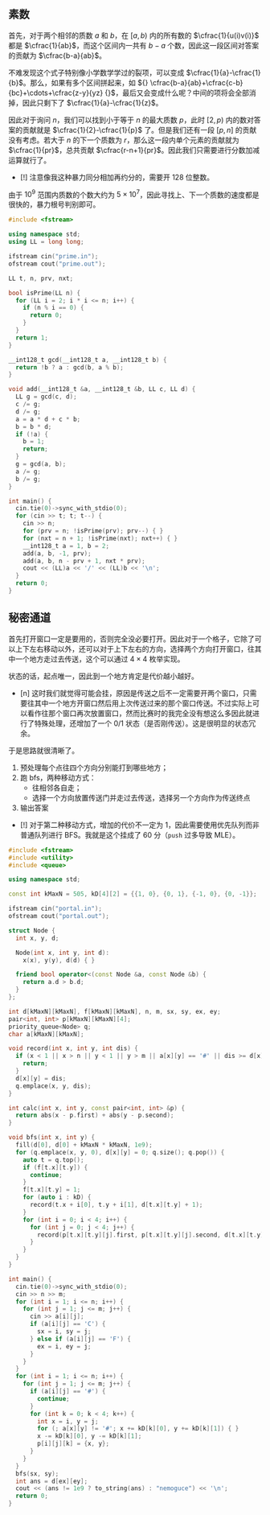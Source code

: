 ## 素数

首先，对于两个相邻的质数 $a$ 和 $b$，在 $[a,b)$ 内的所有数的 $\cfrac{1}{u(i)v(i)}$ 都是 $\cfrac{1}{ab}$，而这个区间内一共有 $b-a$ 个数，因此这一段区间对答案的贡献为 $\cfrac{b-a}{ab}$。

不难发现这个式子特别像小学数学学过的裂项，可以变成 $\cfrac{1}{a}-\cfrac{1}{b}$。那么，如果有多个区间拼起来，如 ${} \cfrac{b-a}{ab}+\cfrac{c-b}{bc}+\cdots+\cfrac{z-y}{yz} {}$，最后又会变成什么呢？中间的项将会全部消掉，因此只剩下了 $\cfrac{1}{a}-\cfrac{1}{z}$。

因此对于询问 $n$，我们可以找到小于等于 $n$ 的最大质数 $p$，此时 $[2,p)$ 内的数对答案的贡献就是 $\cfrac{1}{2}-\cfrac{1}{p}$ 了。但是我们还有一段 $[p,n]$ 的贡献没有考虑。若大于 $n$ 的下一个质数为 $r$，那么这一段内单个元素的贡献就为 $\cfrac{1}{pr}$，总共贡献 $\cfrac{r-n+1}{pr}$。因此我们只需要进行分数加减运算就行了。

- [!] 注意像我这种暴力同分相加再约分的，需要开 $128$ 位整数。

由于 $10^9$ 范围内质数的个数大约为 $5\times 10^7$，因此寻找上、下一个质数的速度都是很快的，暴力根号判别即可。

```cpp
#include <fstream>

using namespace std;
using LL = long long;

ifstream cin("prime.in");
ofstream cout("prime.out");

LL t, n, prv, nxt;

bool isPrime(LL n) {
  for (LL i = 2; i * i <= n; i++) {
    if (n % i == 0) {
      return 0;
    }
  }
  return 1;
}

__int128_t gcd(__int128_t a, __int128_t b) {
  return !b ? a : gcd(b, a % b);
}

void add(__int128_t &a, __int128_t &b, LL c, LL d) {
  LL g = gcd(c, d);
  c /= g;
  d /= g;
  a = a * d + c * b;
  b = b * d;
  if (!a) {
    b = 1;
    return;
  }
  g = gcd(a, b);
  a /= g;
  b /= g;
}

int main() {
  cin.tie(0)->sync_with_stdio(0);
  for (cin >> t; t; t--) {
    cin >> n;
    for (prv = n; !isPrime(prv); prv--) { }
    for (nxt = n + 1; !isPrime(nxt); nxt++) { }
    __int128_t a = 1, b = 2;
    add(a, b, -1, prv);
    add(a, b, n - prv + 1, nxt * prv);
    cout << (LL)a << '/' << (LL)b << '\n';
  }
  return 0;
}
```

## 秘密通道

首先打开窗口一定是要用的，否则完全没必要打开。因此对于一个格子，它除了可以上下左右移动以外，还可以对于上下左右的方向，选择两个方向打开窗口，往其中一个地方走过去传送，这个可以通过 $4\times 4$ 枚举实现。

状态的话，起点唯一，因此到一个地方肯定是代价越小越好。

- [n] 这时我们就觉得可能会挂，原因是传送之后不一定需要开两个窗口，只需要往其中一个地方开窗口然后用上次传送过来的那个窗口传送。不过实际上可以看作往那个窗口再次放置窗口，然而比赛时的我完全没有想这么多因此就进行了特殊处理，还增加了一个 0/1 状态（是否刚传送）。这是很明显的状态冗余。

于是思路就很清晰了。

1. 预处理每个点往四个方向分别能打到哪些地方；
2. 跑 bfs，两种移动方式：
      - 往相邻各自走；
      - 选择一个方向放置传送门并走过去传送，选择另一个方向作为传送终点
3. 输出答案

- [!] 对于第二种移动方式，增加的代价不一定为 $1$，因此需要使用优先队列而非普通队列进行 BFS。我就是这个挂成了 $60$ 分（`push` 过多导致 MLE）。

```cpp
#include <fstream>
#include <utility>
#include <queue>

using namespace std;

const int kMaxN = 505, kD[4][2] = {{1, 0}, {0, 1}, {-1, 0}, {0, -1}};

ifstream cin("portal.in");
ofstream cout("portal.out");

struct Node {
  int x, y, d;

  Node(int x, int y, int d):
    x(x), y(y), d(d) { }

  friend bool operator<(const Node &a, const Node &b) {
    return a.d > b.d;
  }
};

int d[kMaxN][kMaxN], f[kMaxN][kMaxN], n, m, sx, sy, ex, ey;
pair<int, int> p[kMaxN][kMaxN][4];
priority_queue<Node> q;
char a[kMaxN][kMaxN];

void record(int x, int y, int dis) {
  if (x < 1 || x > n || y < 1 || y > m || a[x][y] == '#' || dis >= d[x][y]) {
    return;
  }
  d[x][y] = dis;
  q.emplace(x, y, dis);
}

int calc(int x, int y, const pair<int, int> &p) {
  return abs(x - p.first) + abs(y - p.second);
}

void bfs(int x, int y) {
  fill(d[0], d[0] + kMaxN * kMaxN, 1e9);
  for (q.emplace(x, y, 0), d[x][y] = 0; q.size(); q.pop()) {
    auto t = q.top();
    if (f[t.x][t.y]) {
      continue;
    }
    f[t.x][t.y] = 1;
    for (auto i : kD) {
      record(t.x + i[0], t.y + i[1], d[t.x][t.y] + 1);
    }
    for (int i = 0; i < 4; i++) {
      for (int j = 0; j < 4; j++) {
        record(p[t.x][t.y][j].first, p[t.x][t.y][j].second, d[t.x][t.y] + calc(t.x, t.y, p[t.x][t.y][i]) + 1);
      }
    }
  }
}

int main() {
  cin.tie(0)->sync_with_stdio(0);
  cin >> n >> m;
  for (int i = 1; i <= n; i++) {
    for (int j = 1; j <= m; j++) {
      cin >> a[i][j];
      if (a[i][j] == 'C') {
        sx = i, sy = j;
      } else if (a[i][j] == 'F') {
        ex = i, ey = j;
      }
    }
  }
  for (int i = 1; i <= n; i++) {
    for (int j = 1; j <= m; j++) {
      if (a[i][j] == '#') {
        continue;
      }
      for (int k = 0; k < 4; k++) {
        int x = i, y = j;
        for (; a[x][y] != '#'; x += kD[k][0], y += kD[k][1]) { }
        x -= kD[k][0], y -= kD[k][1];
        p[i][j][k] = {x, y};
      }
    }
  }
  bfs(sx, sy);
  int ans = d[ex][ey];
  cout << (ans != 1e9 ? to_string(ans) : "nemoguce") << '\n';
  return 0;
}
```